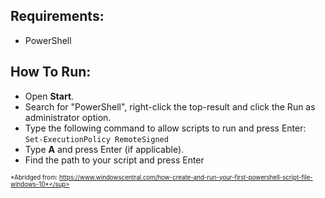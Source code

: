 ## Requirements:
- PowerShell

## How To Run:
- Open **Start**.
- Search for "PowerShell", right-click the top-result and click the Run as administrator option.
- Type the following command to allow scripts to run and press Enter:  
`
Set-ExecutionPolicy RemoteSigned
`
- Type **A** and press Enter (if applicable).
- Find the path to your script and press Enter

<sub><sup>*Abridged from: https://www.windowscentral.com/how-create-and-run-your-first-powershell-script-file-windows-10*</sup></sub>
